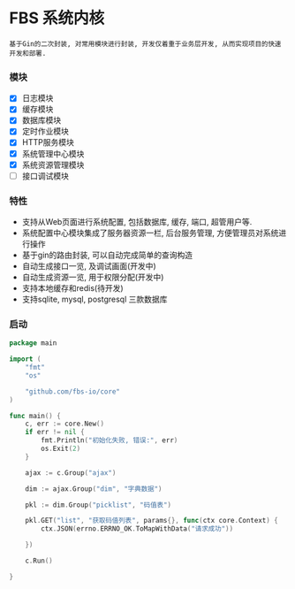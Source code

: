 # FBS 系统内核

    基于Gin的二次封装, 对常用模块进行封装, 开发仅着重于业务层开发, 从而实现项目的快速开发和部署.

### 模块

* [X] 日志模块
* [X] 缓存模块
* [X] 数据库模块
* [X] 定时作业模块
* [X] HTTP服务模块
* [X] 系统管理中心模块
* [X] 系统资源管理模块
* [ ] 接口调试模块

### 特性

* 支持从Web页面进行系统配置, 包括数据库, 缓存, 端口, 超管用户等.
* 系统配置中心模块集成了服务器资源一栏, 后台服务管理, 方便管理员对系统进行操作
* 基于gin的路由封装, 可以自动完成简单的查询构造
* 自动生成接口一览, 及调试画面(开发中)
* 自动生成资源一览, 用于权限分配(开发中)
* 支持本地缓存和redis(待开发)
* 支持sqlite, mysql, postgresql 三款数据库

### 启动

```go
package main

import (
	"fmt"
	"os"

	"github.com/fbs-io/core"
)

func main() {
    c, err := core.New()
    if err != nil {
        fmt.Println("初始化失败, 错误:", err)
        os.Exit(2)
    }

    ajax := c.Group("ajax")

    dim := ajax.Group("dim", "字典数据")

    pkl := dim.Group("picklist", "码值表")

    pkl.GET("list", "获取码值列表", params{}, func(ctx core.Context) {
        ctx.JSON(errno.ERRNO_OK.ToMapWithData("请求成功"))

    })

    c.Run()

}
```
